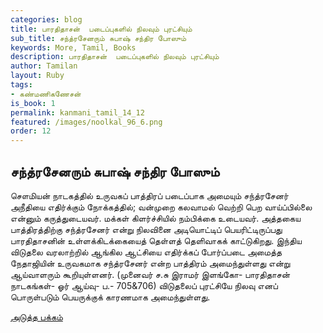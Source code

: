 ```yaml
---
categories: blog
title: பாரதிதாசன்  படைப்புகளில் நிலவும் புரட்சியும்  
sub_title: சந்த்ரசேனரும் சுபாஷ் சந்திர போஸும்
keywords: More, Tamil, Books
description: பாரதிதாசன்  படைப்புகளில் நிலவும் புரட்சியும்  
author: Tamilan
layout: Ruby
tags:
- கண்மணிகணேசன்
is_book: 1
permalink: kanmani_tamil_14_12
featured: /images/noolkal_96_6.png
order: 12
---
```



## சந்த்ரசேனரும் சுபாஷ் சந்திர போஸும்

சௌமியன் நாடகத்தில் உருவகப் பாத்திரப் படைப்பாக அமையும் சந்த்ரசேனர் அநீதியை எதிர்க்கும் நோக்கத்தில்; வன்முறை கலவாமல் வெற்றி பெற வாய்ப்பில்லை என்னும் கருத்துடையவர். மக்கள் கிளர்ச்சியில் நம்பிக்கை உடையவர். அத்தகைய பாத்திரத்திற்கு சந்த்ரசேனர் என்று நிலவினை அடியொட்டிப் பெயரிட்டிருப்பது பாரதிதாசனின் உள்ளக்கிடக்கையைத் தெள்ளத் தெளிவாகக் காட்டுகிறது. இந்திய விடுதலை வரலாற்றில் ஆங்கில ஆட்சியை எதிர்க்கப் போர்ப்படை அமைத்த நேதாஜியின் உருவகமாக சந்த்ரசேனர் என்ற பாத்திரம் அமைந்துள்ளது என்று ஆய்வாளரும் கூறியுள்ளனர். (முனைவர் ச.சு இராமர் இளங்கோ- பாரதிதாசன் நாடகங்கள்- ஓர் ஆய்வு- ப.- 705&706) விடுதலைப் புரட்சியே நிலவு எனப் பொருள்படும் பெயருக்குக் காரணமாக அமைந்துள்ளது.

[அடுத்த பக்கம்](kanmani_tamil_14_13)